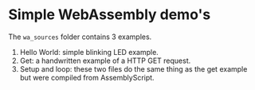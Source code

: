 # Simple WebAssembly demo's

The `wa_sources` folder contains 3 examples. 

1. Hello World: simple blinking LED example.
2. Get: a handwritten example of a HTTP GET request.
3. Setup and loop: these two files do the same thing as the get example but were compiled from AssemblyScript.

